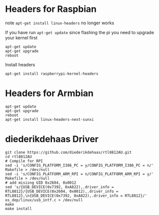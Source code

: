 # Headers for Raspbian
note `apt-get install linux-headers` no longer works


If you have run `apt-get update` since flashing the pi you need to upgrade your kernel first

```
apt-get update
apt-get upgrade
reboot
```

Install headers
```
apt-get install raspberrypi-kernel-headers
```

# Headers for Armbian

```
apt-get update
apt-get upgrade
reboot
apt-get install linux-headers-next-sunxi
```

# diederikdehaas Driver
```
git clone https://github.com/diederikdehaas/rtl8812AU.git
cd rtl8812AU
# Compile for RPI
sed -i 's/CONFIG_PLATFORM_I386_PC = y/CONFIG_PLATFORM_I386_PC = n/' Makefile > /dev/null
sed -i 's/CONFIG_PLATFORM_ARM_RPI = n/CONFIG_PLATFORM_ARM_RPI = y/' Makefile > /dev/null
# add misisng UID 0x2604, 0x0012
sed 's/{USB_DEVICE(0x7392, 0xA822),.driver_info = RTL8812}/{USB_DEVICE(0x2604, 0x0012),.driver_info = RTL8812},\n{USB_DEVICE(0x7392, 0xA822),.driver_info = RTL8812}/'  os_dep/linux/usb_intf.c > /dev/null
make 
make install
```
